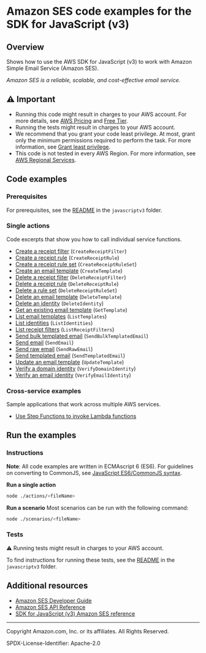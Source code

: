 # Amazon SES code examples for the SDK for JavaScript (v3)

## Overview

Shows how to use the AWS SDK for JavaScript (v3) to work with Amazon Simple Email Service (Amazon SES).

<!--custom.overview.start-->
<!--custom.overview.end-->

_Amazon SES is a reliable, scalable, and cost-effective email service._

## ⚠ Important

* Running this code might result in charges to your AWS account. For more details, see [AWS Pricing](https://aws.amazon.com/pricing/) and [Free Tier](https://aws.amazon.com/free/).
* Running the tests might result in charges to your AWS account.
* We recommend that you grant your code least privilege. At most, grant only the minimum permissions required to perform the task. For more information, see [Grant least privilege](https://docs.aws.amazon.com/IAM/latest/UserGuide/best-practices.html#grant-least-privilege).
* This code is not tested in every AWS Region. For more information, see [AWS Regional Services](https://aws.amazon.com/about-aws/global-infrastructure/regional-product-services).

<!--custom.important.start-->
<!--custom.important.end-->

## Code examples

### Prerequisites

For prerequisites, see the [README](../../README.md#Prerequisites) in the `javascriptv3` folder.


<!--custom.prerequisites.start-->
<!--custom.prerequisites.end-->

### Single actions

Code excerpts that show you how to call individual service functions.

- [Create a receipt filter](src/ses_createreceiptfilter.js#L15) (`CreateReceiptFilter`)
- [Create a receipt rule](src/ses_createreceiptrule.js#L16) (`CreateReceiptRule`)
- [Create a receipt rule set](src/ses_createreceiptruleset.js#L14) (`CreateReceiptRuleSet`)
- [Create an email template](src/ses_createtemplate.js#L15) (`CreateTemplate`)
- [Delete a receipt filter](src/ses_deletereceiptfilter.js#L15) (`DeleteReceiptFilter`)
- [Delete a receipt rule](src/ses_deletereceiptrule.js#L15) (`DeleteReceiptRule`)
- [Delete a rule set](src/ses_deletereceiptruleset.js#L15) (`DeleteReceiptRuleSet`)
- [Delete an email template](src/ses_deletetemplate.js#L14) (`DeleteTemplate`)
- [Delete an identity](src/ses_deleteidentity.js#L15) (`DeleteIdentity`)
- [Get an existing email template](src/ses_gettemplate.js#L14) (`GetTemplate`)
- [List email templates](src/ses_listtemplates.js#L14) (`ListTemplates`)
- [List identities](src/ses_listidentities.js#L14) (`ListIdentities`)
- [List receipt filters](src/ses_listreceiptfilters.js#L14) (`ListReceiptFilters`)
- [Send bulk templated email](src/ses_sendbulktemplatedemail.js#L15) (`SendBulkTemplatedEmail`)
- [Send email](src/ses_sendemail.js#L15) (`SendEmail`)
- [Send raw email](src/send-with-attachments.js#L8) (`SendRawEmail`)
- [Send templated email](src/ses_sendtemplatedemail.js#L15) (`SendTemplatedEmail`)
- [Update an email template](src/ses_updatetemplate.js#L14) (`UpdateTemplate`)
- [Verify a domain identity](src/ses_verifydomainidentity.js#L14) (`VerifyDomainIdentity`)
- [Verify an email identity](src/ses_verifyemailidentity.js#L15) (`VerifyEmailIdentity`)

### Cross-service examples

Sample applications that work across multiple AWS services.

- [Use Step Functions to invoke Lambda functions](../../example_code/cross-services/lambda-step-functions)


<!--custom.examples.start-->
<!--custom.examples.end-->

## Run the examples

### Instructions

**Note**: All code examples are written in ECMAscript 6 (ES6). For guidelines on converting to CommonJS, see
[JavaScript ES6/CommonJS syntax](https://docs.aws.amazon.com/sdk-for-javascript/v3/developer-guide/sdk-examples-javascript-syntax.html).

**Run a single action**

```bash
node ./actions/<fileName>
```

**Run a scenario**
Most scenarios can be run with the following command:
```bash
node ./scenarios/<fileName>
```

<!--custom.instructions.start-->
<!--custom.instructions.end-->



### Tests

⚠ Running tests might result in charges to your AWS account.


To find instructions for running these tests, see the [README](../../README.md#Tests)
in the `javascriptv3` folder.



<!--custom.tests.start-->
<!--custom.tests.end-->

## Additional resources

- [Amazon SES Developer Guide](https://docs.aws.amazon.com/ses/latest/dg/Welcome.html)
- [Amazon SES API Reference](https://docs.aws.amazon.com/ses/latest/APIReference/Welcome.html)
- [SDK for JavaScript (v3) Amazon SES reference](https://docs.aws.amazon.com/AWSJavaScriptSDK/v3/latest/client/ses)

<!--custom.resources.start-->
<!--custom.resources.end-->

---

Copyright Amazon.com, Inc. or its affiliates. All Rights Reserved.

SPDX-License-Identifier: Apache-2.0